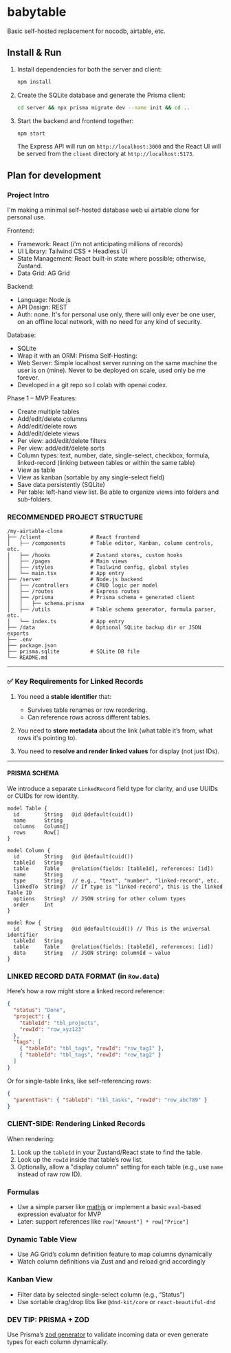 # babytable
Basic self-hosted replacement for nocodb, airtable, etc.

## Install & Run

1. Install dependencies for both the server and client:

   ```bash
   npm install
   ```

2. Create the SQLite database and generate the Prisma client:

   ```bash
   cd server && npx prisma migrate dev --name init && cd ..
   ```

3. Start the backend and frontend together:

   ```bash
   npm start
   ```

   The Express API will run on `http://localhost:3000` and the React UI will be
   served from the `client` directory at `http://localhost:5173`.


## Plan for development

### Project Intro

I'm making a minimal self-hosted database web ui airtable clone for personal use.

Frontend:
- Framework: React (i'm not anticipating millions of records)
- UI Library: Tailwind CSS + Headless UI
- State Management: React built-in state where possible; otherwise, Zustand.
- Data Grid: AG Grid

Backend:
- Language: Node.js
- API Design: REST
- Auth: none. It's for personal use only, there will only ever be one user, on an offline local network, with no need for any kind of security.

Database:
- SQLite
- Wrap it with an ORM: Prisma
Self-Hosting:
- Web Server: Simple localhost server running on the same machine the user is on (mine). Never to be deployed on scale, used only be me forever.
- Developed in a git repo so I colab with openai codex.


Phase 1 – MVP Features:
- Create multiple tables
- Add/edit/delete columns
- Add/edit/delete rows
- Add/edit/delete views
- Per view: add/edit/delete filters
- Per view: add/edit/delete sorts
- Column types: text, number, date, single-select, checkbox, formula, linked-record (linking between tables or within the same table)
- View as table
- View as kanban (sortable by any single-select field)
- Save data persistently (SQLite)
- Per table: left-hand view list. Be able to organize views into folders and sub-folders.


###  RECOMMENDED PROJECT STRUCTURE

```
/my-airtable-clone
├── /client                # React frontend
│   ├── /components        # Table editor, Kanban, column controls, etc.
│   ├── /hooks             # Zustand stores, custom hooks
│   ├── /pages             # Main views
│   ├── /styles            # Tailwind config, global styles
│   └── main.tsx           # App entry
├── /server                # Node.js backend
│   ├── /controllers       # CRUD logic per model
│   ├── /routes            # Express routes
│   ├── /prisma            # Prisma schema + generated client
│   │   ├── schema.prisma
│   ├── /utils             # Table schema generator, formula parser, etc.
│   └── index.ts           # App entry
├── /data                  # Optional SQLite backup dir or JSON exports
├── .env
├── package.json
├── prisma.sqlite          # SQLite DB file
└── README.md
```



---

### ✅ **Key Requirements for Linked Records**

1. You need a **stable identifier** that:

   * Survives table renames or row reordering.
   * Can reference rows across different tables.
2. You need to **store metadata** about the link (what table it’s from, what rows it's pointing to).
3. You need to **resolve and render linked values** for display (not just IDs).

---

#### PRISMA SCHEMA

We introduce a separate `LinkedRecord` field type for clarity, and use UUIDs or CUIDs for row identity.

```prisma
model Table {
  id        String   @id @default(cuid())
  name      String
  columns   Column[]
  rows      Row[]
}

model Column {
  id        String   @id @default(cuid())
  tableId   String
  table     Table    @relation(fields: [tableId], references: [id])
  name      String
  type      String   // e.g., "text", "number", "linked-record", etc.
  linkedTo  String?  // If type is "linked-record", this is the linked Table ID
  options   String?  // JSON string for other column types
  order     Int
}

model Row {
  id        String   @id @default(cuid()) // This is the universal identifier
  tableId   String
  table     Table    @relation(fields: [tableId], references: [id])
  data      String   // JSON string: columnId → value
}
```

### LINKED RECORD DATA FORMAT (in `Row.data`)

Here’s how a row might store a linked record reference:

```json
{
  "status": "Done",
  "project": {
    "tableId": "tbl_projects",
    "rowId": "row_xyz123"
  },
  "tags": [
    { "tableId": "tbl_tags", "rowId": "row_tag1" },
    { "tableId": "tbl_tags", "rowId": "row_tag2" }
  ]
}
```

Or for single-table links, like self-referencing rows:

```json
{
  "parentTask": { "tableId": "tbl_tasks", "rowId": "row_abc789" }
}
```


### CLIENT-SIDE: Rendering Linked Records

When rendering:

1. Look up the `tableId` in your Zustand/React state to find the table.
2. Look up the `rowId` inside that table’s row list.
3. Optionally, allow a "display column" setting for each table (e.g., use `name` instead of raw row ID).

### Formulas

* Use a simple parser like [mathjs](https://mathjs.org/) or implement a basic `eval`-based expression evaluator for MVP
* Later: support references like `row["Amount"] * row["Price"]`

### **Dynamic Table View**

* Use AG Grid’s column definition feature to map columns dynamically
* Watch column definitions via Zust and and reload grid accordingly

### **Kanban View**

* Filter data by selected single-select column (e.g., “Status”)
* Use sortable drag/drop libs like `@dnd-kit/core` or `react-beautiful-dnd`


### DEV TIP: PRISMA + ZOD

Use Prisma’s [zod generator](https://github.com/ivanhofer/prisma-zod-generator) to validate incoming data or even generate types for each column dynamically.
